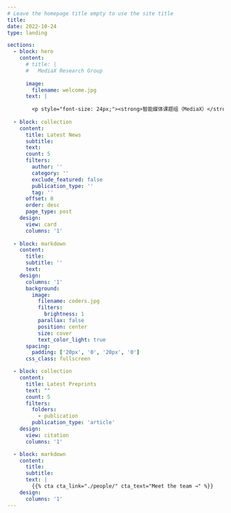 ```yaml
---
# Leave the homepage title empty to use the site title
title:
date: 2022-10-24
type: landing

sections:
  - block: hero
    content:
      # title: |
      #   MediaX Research Group
        
      image:
        filename: welcome.jpg
      text: |
        
        <p style="font-size: 24px;"><strong>智能媒体课题组（MediaX）</strong>聚焦于媒体大模型领域的研究探索，研究方向涵盖了<strong>媒体感知与评估</strong>、<strong>视频处理与生成</strong>、<strong>3/4D 生成与呈现</strong>以及<strong>新媒体智作平台</strong>等重要研究方向。其中，<strong>媒体感知与评估方向</strong>致力于构建针对 UGC、PGC 和 AIGC 内容的多维感知智能媒体质量评估理论体系；<strong>视频处理与生成方向</strong>专注于实现 4K/8K 超高清内容的修复增强以及可控的生成与编辑技术研发；<strong>3/4D 生成与呈现方向</strong>着力攻关 GenAI 驱动下的沉浸式视频高效表征、压缩及实时交互呈现相关技术；<strong>新媒体智作平台方向</strong>则致力于打造多智能体协同的自动化内容制作引擎与人机交互编辑平台。通过对以上领域的探索，课题组以媒体大模型为中心，突破多模态内容生成、增强、评估与呈现等一系列关键技术，为高质量、高效率的媒体制作提供坚实的支撑。</p>
  
  - block: collection
    content:
      title: Latest News
      subtitle:
      text:
      count: 5
      filters:
        author: ''
        category: ''
        exclude_featured: false
        publication_type: ''
        tag: ''
      offset: 0
      order: desc
      page_type: post
    design:
      view: card
      columns: '1'
  
  - block: markdown
    content:
      title:
      subtitle: ''
      text:
    design:
      columns: '1'
      background:
        image: 
          filename: coders.jpg
          filters:
            brightness: 1
          parallax: false
          position: center
          size: cover
          text_color_light: true
      spacing:
        padding: ['20px', '0', '20px', '0']
      css_class: fullscreen

  - block: collection
    content:
      title: Latest Preprints
      text: ""
      count: 5
      filters:
        folders:
          - publication
        publication_type: 'article'
    design:
      view: citation
      columns: '1'

  - block: markdown
    content:
      title:
      subtitle:
      text: |
        {{% cta cta_link="./people/" cta_text="Meet the team →" %}}
    design:
      columns: '1'
---
```

